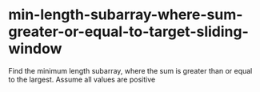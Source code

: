 # min-length-subarray-where-sum-greater-or-equal-to-target-sliding-window

Find the minimum length subarray, where the sum is greater than or equal to the largest. Assume all values are positive
